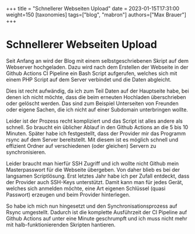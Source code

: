 +++
title = "Schnellerer Webseiten Upload"
date = 2023-01-15T17:31:00
weight=150
[taxonomies]
tags=["blog", "mabron"]
authors=["Max Brauer"]
+++

# Schnellerer Webseiten Upload

Seit Anfang an wird der Blog mit einem selbstgeschriebenen Skript auf dem Webserver hochgeladen.
Dazu wird nach dem Erstellen der Webseite in der Github Actions CI Pipeline ein Bash Script
aufgerufen, welches sich mit einem PHP Script auf dem Server verbindet und die Daten abgleicht.

<!-- more -->

Dies ist recht aufwändig, da ich zum Teil Daten auf der Hauptseite habe, bei denen ich nicht möchte,
dass die beim erneuten Hochladen überschrieben oder gelöscht werden. Das sind zum Beispiel
Unterseiten von Freunden oder eigene Sachen, die ich nicht auf einer Subdomain unterbringen wollte.

Leider ist der Prozess recht kompliziert und das Script ist alles andere als schnell. So braucht ein
üblicher Ablauf in den Github Actions an die 5 bis 10 Minuten. Später habe ich festgestellt, dass
der Provider mir das Programm rsync auf dem Server bereitstellt. Mit diesem ist es möglich schnell
und effizient Ordner auf verschiedenen (oder gleichen) Servern zu synchronisieren.

Leider braucht man hierfür SSH Zugriff und ich wollte nicht Github mein Masterpasswort für die
Webseite übergeben. Von daher blieb es bei der langsamen Scriptlösung. Erst letztes Jahr habe ich
per Zufall entdeckt, dass der Provider auch SSH-Keys unterstützt. Damit kann man für jedes Gerät,
welches sich anmelden möchte, eine Art eigenen Schlüssel (quasi Passwort) erzeugen und beim Provider
hinterlegen.

So habe ich mich nun hingesetzt und den Synchronisationsprozess auf Rsync umgestellt. Dadurch ist
die komplette Ausführzeit der CI Pipeline auf Github Actions auf unter eine Minute geschrumpft und
ich muss nicht mehr mit halb-funktionierenden Skripten hantieren.
